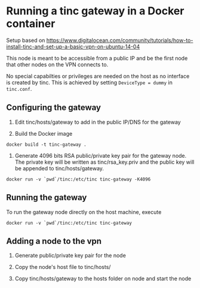 # Running a tinc gateway in a Docker container

Setup based on https://www.digitalocean.com/community/tutorials/how-to-install-tinc-and-set-up-a-basic-vpn-on-ubuntu-14-04

This node is meant to be accessible from a public IP and be the first node that
other nodes on the VPN connects to.

No special capabilties or privileges are needed on the host as no interface is
created by tinc. This is achieved by setting `DeviceType = dummy` in
`tinc.conf`.

## Configuring the gateway

1. Edit tinc/hosts/gateway to add in the public IP/DNS for the gateway


1. Build the Docker image
  ```
  docker build -t tinc-gateway .
  ```

1. Generate 4096 bits RSA public/private key pair for the gateway node. The private key
   will be written as tinc/rsa_key.priv and the public key will be appended to
   tinc/hosts/gateway.

  ```
  docker run -v `pwd`/tinc:/etc/tinc tinc-gateway -K4096
  ```

## Running the gateway

To run the gateway node directly on the host machine, execute
```
docker run -v `pwd`/tinc:/etc/tinc tinc-gateway
```

## Adding a node to the vpn

1. Generate public/private key pair for the node

1. Copy the node's host file to tinc/hosts/

1. Copy tinc/hosts/gateway to the hosts folder on node and start the node
